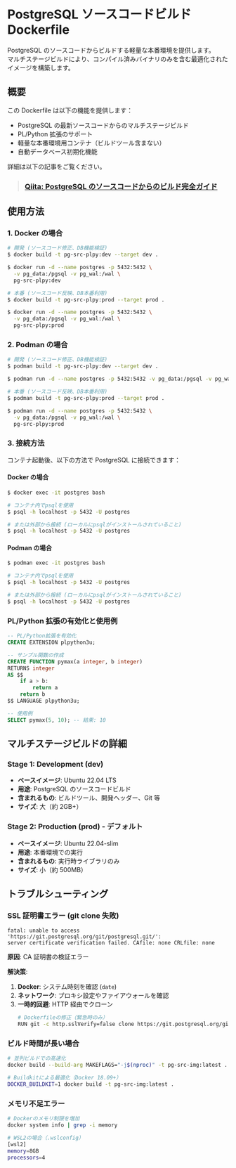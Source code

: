 # PostgreSQL ソースコードビルド Dockerfile

PostgreSQL のソースコードからビルドする軽量な本番環境を提供します。  
マルチステージビルドにより、コンパイル済みバイナリのみを含む最適化されたイメージを構築します。

## 概要

この Dockerfile は以下の機能を提供します：

-   PostgreSQL の最新ソースコードからのマルチステージビルド
-   PL/Python 拡張のサポート
-   軽量な本番環境用コンテナ（ビルドツール含まない）
-   自動データベース初期化機能

詳細は以下の記事をご覧ください。

> ### <u>[Qiita: PostgreSQL のソースコードからのビルド完全ガイド](https://qiita.com/Kamy-dev/items/55d5d7db44ac4216d573)</u>

## 使用方法

### 1. Docker の場合

```bash
# 開発 (ソースコード修正、DB機能検証)
$ docker build -t pg-src-plpy:dev --target dev .

$ docker run -d --name postgres -p 5432:5432 \
  -v pg_data:/pgsql -v pg_wal:/wal \
  pg-src-plpy:dev

# 本番 (ソースコード反映、DB本番利用)
$ docker build -t pg-src-plpy:prod --target prod .

$ docker run -d --name postgres -p 5432:5432 \
  -v pg_data:/pgsql -v pg_wal:/wal \
  pg-src-plpy:prod
```

### 2. Podman の場合

```bash
# 開発 (ソースコード修正、DB機能検証)
$ podman build -t pg-src-plpy:dev --target dev .

$ podman run -d --name postgres -p 5432:5432 -v pg_data:/pgsql -v pg_wal:/wal pg-src-plpy:dev

# 本番 (ソースコード反映、DB本番利用)
$ podman build -t pg-src-plpy:prod --target prod .

$ podman run -d --name postgres -p 5432:5432 \
  -v pg_data:/pgsql -v pg_wal:/wal \
  pg-src-plpy:prod
```

### 3. 接続方法

コンテナ起動後、以下の方法で PostgreSQL に接続できます：

#### Docker の場合

```bash
$ docker exec -it postgres bash

# コンテナ内でpsqlを使用
$ psql -h localhost -p 5432 -U postgres

# または外部から接続 (ローカルにpsqlがインストールされていること)
$ psql -h localhost -p 5432 -U postgres
```

#### Podman の場合

```bash
$ podman exec -it postgres bash

# コンテナ内でpsqlを使用
$ psql -h localhost -p 5432 -U postgres

# または外部から接続 (ローカルにpsqlがインストールされていること)
$ psql -h localhost -p 5432 -U postgres
```

### PL/Python 拡張の有効化と使用例

```sql
-- PL/Python拡張を有効化
CREATE EXTENSION plpython3u;

-- サンプル関数の作成
CREATE FUNCTION pymax(a integer, b integer)
RETURNS integer
AS $$
    if a > b:
        return a
    return b
$$ LANGUAGE plpython3u;

-- 使用例
SELECT pymax(5, 10); -- 結果: 10
```

## マルチステージビルドの詳細

### Stage 1: Development (dev)

-   **ベースイメージ**: Ubuntu 22.04 LTS
-   **用途**: PostgreSQL のソースコードビルド
-   **含まれるもの**: ビルドツール、開発ヘッダー、Git 等
-   **サイズ**: 大（約 2GB+）

### Stage 2: Production (prod) - デフォルト

-   **ベースイメージ**: Ubuntu 22.04-slim
-   **用途**: 本番環境での実行
-   **含まれるもの**: 実行時ライブラリのみ
-   **サイズ**: 小（約 500MB）

## トラブルシューティング

### SSL 証明書エラー (git clone 失敗)

```
fatal: unable to access 'https://git.postgresql.org/git/postgresql.git/':
server certificate verification failed. CAfile: none CRLfile: none
```

**原因**: CA 証明書の検証エラー

**解決策**:

1. **Docker**: システム時刻を確認 (`date`)
2. **ネットワーク**: プロキシ設定やファイアウォールを確認
3. **一時的回避**: HTTP 経由でクローン
    ```bash
    # Dockerfileの修正（緊急時のみ）
    RUN git -c http.sslVerify=false clone https://git.postgresql.org/git/postgresql.git
    ```

### ビルド時間が長い場合

```bash
# 並列ビルドでの高速化
docker build --build-arg MAKEFLAGS="-j$(nproc)" -t pg-src-img:latest .

# Buildkitによる最適化（Docker 18.09+）
DOCKER_BUILDKIT=1 docker build -t pg-src-img:latest .
```

### メモリ不足エラー

```bash
# Dockerのメモリ制限を増加
docker system info | grep -i memory

# WSL2の場合（.wslconfig）
[wsl2]
memory=8GB
processors=4
```
